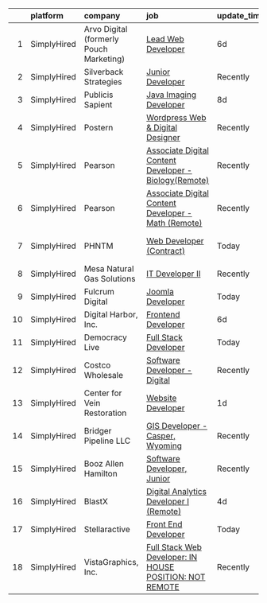 

|    | platform    | company                                 | job                                                                                                                                                                   | update_time   | location                     |
|---:|:------------|:----------------------------------------|:----------------------------------------------------------------------------------------------------------------------------------------------------------------------|:--------------|:-----------------------------|
|  1 | SimplyHired | Arvo Digital (formerly Pouch Marketing) | [Lead Web Developer](https://www.simplyhired.com/job/XKslQNS6R0OgLv5mgArEq-azmMbtwxxPG_W7RUx33bgnPF3oFnV2sw?q=digital+developer)                                      | 6d            | Provo, UT                    |
|  2 | SimplyHired | Silverback Strategies                   | [Junior Developer](https://www.simplyhired.com/job/pT9TDf9HrI_Qg0Vc9wd2hKYESPoJh8WCLH0uy3543lFj1H5fKINvxw?q=digital+developer)                                        | Recently      | Remote                       |
|  3 | SimplyHired | Publicis Sapient                        | [Java Imaging Developer](https://www.simplyhired.com/job/1VnnqUXF-NTbjAvPGMqHnAYvHBgtxbvUPQF1S3eASg4fN1qWP491xw?q=digital+developer)                                  | 8d            | Arlington, VA                |
|  4 | SimplyHired | Postern                                 | [Wordpress Web & Digital Designer](https://www.simplyhired.com/job/C4i9dadhnZilRF-0Zp1XXTQmwq8qg3LZ46NqNrwlrPj87Q48DKHnQg?q=digital+developer)                        | Recently      | Frederick, MD                |
|  5 | SimplyHired | Pearson                                 | [Associate Digital Content Developer - Biology(Remote)](https://www.simplyhired.com/job/G6vjKFZU8Nx8dUnGj4on3kvdKeq6XpguqLJRHoPCjVFPNwYEv4I_2w?q=digital+developer)   | Recently      | Saint Paul, MN +51 locations |
|  6 | SimplyHired | Pearson                                 | [Associate Digital Content Developer - Math (Remote)](https://www.simplyhired.com/job/ATGlEv5dzbtpRSA1-2SaT8N1sPB1ViKIi7tOyR1oaqWzhu_-KahAzw?q=digital+developer)     | Recently      | Lincoln, NE +51 locations    |
|  7 | SimplyHired | PHNTM                                   | [Web Developer (Contract)](https://www.simplyhired.com/job/nFnnvIu7FyYYSWcen7vTOOL1wrFwyHpO_aRfmQ6NH8LOcxWhLrL4ow?q=digital+developer)                                | Today         | Los Angeles, CA              |
|  8 | SimplyHired | Mesa Natural Gas Solutions              | [IT Developer II](https://www.simplyhired.com/job/oFE9OKDuzLp8hNfz49gYkDyVSyoyOeS8aUbv4iG29TtOaMZsoGx31w?q=digital+developer)                                         | Recently      | Loveland, CO                 |
|  9 | SimplyHired | Fulcrum Digital                         | [Joomla Developer](https://www.simplyhired.com/job/YVudwTyGFWF01uGz46nsWY3SvQuOxdZiM7N3JsXzVSjldxv35WduJw?q=digital+developer)                                        | Today         | Remote                       |
| 10 | SimplyHired | Digital Harbor, Inc.                    | [Frontend Developer](https://www.simplyhired.com/job/NzlsSbvsbEd6iYFfkufEo1JeRVQoEzfXbY8q_mZej0FC4PQNylzxNQ?q=digital+developer)                                      | 6d            | Remote                       |
| 11 | SimplyHired | Democracy Live                          | [Full Stack Developer](https://www.simplyhired.com/job/M5q8YSKCgeRqzBg6ade2JBc7ioXOY-0NJniMi0TqM8LFuJsQO-zyCg?q=digital+developer)                                    | Today         | Seattle, WA                  |
| 12 | SimplyHired | Costco Wholesale                        | [Software Developer - Digital](https://www.simplyhired.com/job/3YjZnonlNzjBpTQgGC3HHTYRbxV2bUxZJxnF_0brudDKdl_n-s18lg?q=digital+developer)                            | Recently      | Chicago, IL +2 locations     |
| 13 | SimplyHired | Center for Vein Restoration             | [Website Developer](https://www.simplyhired.com/job/pKXKOXHe82aOXVVbGlO6hfjrdoh9_b2hx77P9IGHcRwJuFttO5-I7g?q=digital+developer)                                       | 1d            | Remote                       |
| 14 | SimplyHired | Bridger Pipeline LLC                    | [GIS Developer - Casper, Wyoming](https://www.simplyhired.com/job/HgSXog1jho9MVUojc50cFwcqJvO9QKys6pfsNxbNNeCboguY6LHayA?q=digital+developer)                         | Recently      | Casper, WY                   |
| 15 | SimplyHired | Booz Allen Hamilton                     | [Software Developer, Junior](https://www.simplyhired.com/job/5vH6QDcYHjS3Y4d-jyh7hV79itxC34cven-CLkHZb488w5FOVRA0Gg?q=digital+developer)                              | Recently      | Charleston, SC               |
| 16 | SimplyHired | BlastX                                  | [Digital Analytics Developer I (Remote)](https://www.simplyhired.com/job/ataSSlUH2hycf2Xv14sqMzJNKQjNU6YPM5MRLnOp7NZ6teLmPenQrg?q=digital+developer)                  | 4d            | Remote                       |
| 17 | SimplyHired | Stellaractive                           | [Front End Developer](https://www.simplyhired.com/job/39vkyqf3IJWHUMxllwjPkpFsz-mvp6Yt5le3_cI3M1EMQXeiEEHRNQ?q=digital+developer)                                     | Today         | Portland, OR                 |
| 18 | SimplyHired | VistaGraphics, Inc.                     | [Full Stack Web Developer: IN HOUSE POSITION: NOT REMOTE](https://www.simplyhired.com/job/l8Em9qR9aPaqCPfzpxvCBBBkW4kWCHv41tjelAaCRLqvkN_uXDRS2Q?q=digital+developer) | Recently      | Virginia Beach, VA           |